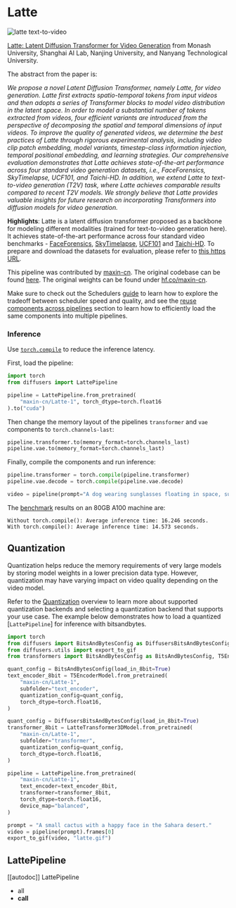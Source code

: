 <!-- # Copyright 2024 The HuggingFace Team. All rights reserved.
#
# Licensed under the Apache License, Version 2.0 (the "License");
# you may not use this file except in compliance with the License.
# You may obtain a copy of the License at
#
#     http://www.apache.org/licenses/LICENSE-2.0
#
# Unless required by applicable law or agreed to in writing, software
# distributed under the License is distributed on an "AS IS" BASIS,
# WITHOUT WARRANTIES OR CONDITIONS OF ANY KIND, either express or implied.
# See the License for the specific language governing permissions and
# limitations under the License. -->

# Latte

![latte text-to-video](https://github.com/Vchitect/Latte/blob/52bc0029899babbd6e9250384c83d8ed2670ff7a/visuals/latte.gif?raw=true)

[Latte: Latent Diffusion Transformer for Video Generation](https://arxiv.org/abs/2401.03048) from Monash University, Shanghai AI Lab, Nanjing University, and Nanyang Technological University.

The abstract from the paper is:

*We propose a novel Latent Diffusion Transformer, namely Latte, for video generation. Latte first extracts spatio-temporal tokens from input videos and then adopts a series of Transformer blocks to model video distribution in the latent space. In order to model a substantial number of tokens extracted from videos, four efficient variants are introduced from the perspective of decomposing the spatial and temporal dimensions of input videos. To improve the quality of generated videos, we determine the best practices of Latte through rigorous experimental analysis, including video clip patch embedding, model variants, timestep-class information injection, temporal positional embedding, and learning strategies. Our comprehensive evaluation demonstrates that Latte achieves state-of-the-art performance across four standard video generation datasets, i.e., FaceForensics, SkyTimelapse, UCF101, and Taichi-HD. In addition, we extend Latte to text-to-video generation (T2V) task, where Latte achieves comparable results compared to recent T2V models. We strongly believe that Latte provides valuable insights for future research on incorporating Transformers into diffusion models for video generation.*

**Highlights**: Latte is a latent diffusion transformer proposed as a backbone for modeling different modalities (trained for text-to-video generation here). It achieves state-of-the-art performance across four standard video benchmarks - [FaceForensics](https://arxiv.org/abs/1803.09179), [SkyTimelapse](https://arxiv.org/abs/1709.07592), [UCF101](https://arxiv.org/abs/1212.0402) and [Taichi-HD](https://arxiv.org/abs/2003.00196). To prepare and download the datasets for evaluation, please refer to [this https URL](https://github.com/Vchitect/Latte/blob/main/docs/datasets_evaluation.md).

This pipeline was contributed by [maxin-cn](https://github.com/maxin-cn). The original codebase can be found [here](https://github.com/Vchitect/Latte). The original weights can be found under [hf.co/maxin-cn](https://huggingface.co/maxin-cn).

<Tip>

Make sure to check out the Schedulers [guide](../../using-diffusers/schedulers) to learn how to explore the tradeoff between scheduler speed and quality, and see the [reuse components across pipelines](../../using-diffusers/loading#reuse-a-pipeline) section to learn how to efficiently load the same components into multiple pipelines.

</Tip>

### Inference

Use [`torch.compile`](https://huggingface.co/docs/diffusers/main/en/tutorials/fast_diffusion#torchcompile) to reduce the inference latency.

First, load the pipeline:

```python
import torch
from diffusers import LattePipeline

pipeline = LattePipeline.from_pretrained(
	"maxin-cn/Latte-1", torch_dtype=torch.float16
).to("cuda")
```

Then change the memory layout of the pipelines `transformer` and `vae` components to `torch.channels-last`:

```python
pipeline.transformer.to(memory_format=torch.channels_last)
pipeline.vae.to(memory_format=torch.channels_last)
```

Finally, compile the components and run inference:

```python
pipeline.transformer = torch.compile(pipeline.transformer)
pipeline.vae.decode = torch.compile(pipeline.vae.decode)

video = pipeline(prompt="A dog wearing sunglasses floating in space, surreal, nebulae in background").frames[0]
```

The [benchmark](https://gist.github.com/a-r-r-o-w/4e1694ca46374793c0361d740a99ff19) results on an 80GB A100 machine are:

```
Without torch.compile(): Average inference time: 16.246 seconds.
With torch.compile(): Average inference time: 14.573 seconds.
```

## Quantization

Quantization helps reduce the memory requirements of very large models by storing model weights in a lower precision data type. However, quantization may have varying impact on video quality depending on the video model.

Refer to the [Quantization](../../quantization/overview) overview to learn more about supported quantization backends and selecting a quantization backend that supports your use case. The example below demonstrates how to load a quantized [`LattePipeline`] for inference with bitsandbytes.

```py
import torch
from diffusers import BitsAndBytesConfig as DiffusersBitsAndBytesConfig, LatteTransformer3DModel, LattePipeline
from diffusers.utils import export_to_gif
from transformers import BitsAndBytesConfig as BitsAndBytesConfig, T5EncoderModel

quant_config = BitsAndBytesConfig(load_in_8bit=True)
text_encoder_8bit = T5EncoderModel.from_pretrained(
    "maxin-cn/Latte-1",
    subfolder="text_encoder",
    quantization_config=quant_config,
    torch_dtype=torch.float16,
)

quant_config = DiffusersBitsAndBytesConfig(load_in_8bit=True)
transformer_8bit = LatteTransformer3DModel.from_pretrained(
    "maxin-cn/Latte-1",
    subfolder="transformer",
    quantization_config=quant_config,
    torch_dtype=torch.float16,
)

pipeline = LattePipeline.from_pretrained(
    "maxin-cn/Latte-1",
    text_encoder=text_encoder_8bit,
    transformer=transformer_8bit,
    torch_dtype=torch.float16,
    device_map="balanced",
)

prompt = "A small cactus with a happy face in the Sahara desert."
video = pipeline(prompt).frames[0]
export_to_gif(video, "latte.gif")
```

## LattePipeline

[[autodoc]] LattePipeline
  - all
  - __call__
